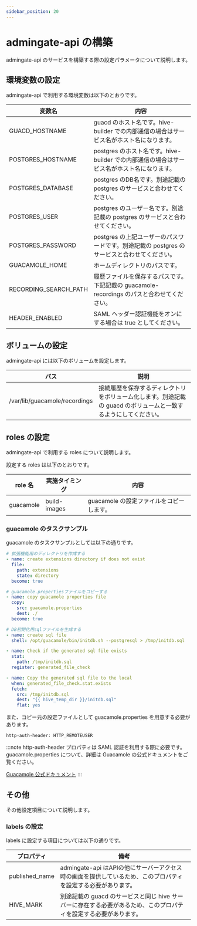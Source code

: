 ```yaml
---
sidebar_position: 20
---
```


# admingate-api の構築

admingate-api のサービスを構築する際の設定パラメータについて説明します。

## 環境変数の設定

admingate-api で利用する環境変数は以下のとおりです。

| 変数名 | 内容 |
| --- | --- |
| GUACD_HOSTNAME | guacd のホスト名です。hive-builder での内部通信の場合はサービス名がホスト名になります。 |
| POSTGRES_HOSTNAME | postgres のホスト名です。hive-builder での内部通信の場合はサービス名がホスト名になります。 |
| POSTGRES_DATABASE | postgres のDB名です。別途記載の postgres のサービスと合わせてください。 |
| POSTGRES_USER | postgres のユーザー名です。別途記載の postgres のサービスと合わせてください。 |
| POSTGRES_PASSWORD | postgres の上記ユーザーのパスワードです。別途記載の postgres のサービスと合わせてください。 |
| GUACAMOLE_HOME | ホームディレクトリのパスです。 |
| RECORDING_SEARCH_PATH | 履歴ファイルを保存するパスです。下記記載の guacamole-recordings のパスと合わせてください。 |
| HEADER_ENABLED | SAML ヘッダー認証機能をオンにする場合は true としてください。 |

## ボリュームの設定

admingate-api には以下のボリュームを設定します。

| パス | 説明 |
| --- | --- |
| /var/lib/guacamole/recordings | 接続履歴を保存するディレクトリをボリューム化します。別途記載の guacd のボリュームと一致するようにしてください。 |

## roles の設定

admingate-api で利用する roles について説明します。

設定する roles は以下のとおりです。

| role 名 | 実施タイミング | 内容 |
| --- | --- | --- |
| guacamole | build-images | guacamole の設定ファイルをコピーします。 |

### guacamole のタスクサンプル

guacamole のタスクサンプルとしては以下の通りです。

```yml
# 拡張機能用のディレクトリを作成する
- name: create extensions directory if does not exist
  file:
    path: extensions
    state: directory
  become: true

# guacamole.propertiesファイルをコピーする
- name: copy guacamole properties file
  copy:
    src: guacamole.properties
    dest: ./
  become: true

# DB初期化用sqlファイルを生成する
- name: create sql file
  shell: /opt/guacamole/bin/initdb.sh --postgresql > /tmp/initdb.sql

- name: Check if the generated sql file exists
  stat:
    path: /tmp/initdb.sql
  register: generated_file_check

- name: Copy the generated sql file to the local
  when: generated_file_check.stat.exists
  fetch:
    src: /tmp/initdb.sql
    dest: "{{ hive_temp_dir }}/initdb.sql"
    flat: yes
```

また、コピー元の設定ファイルとして guacamole.properties を用意する必要があります。

```
http-auth-header: HTTP_REMOTEUSER
```

:::note
http-auth-header プロパティは SAML 認証を利用する際に必要です。
guacamole.properties について、詳細は Guacamole の公式ドキュメントをご覧ください。

[Guacamole 公式ドキュメント](https://guacamole.apache.org/doc/gug/configuring-guacamole.html)
:::

## その他

その他設定項目について説明します。

### labels の設定

labels に設定する項目については以下の通りです。

| プロパティ | 備考 |
| --- | --- |
| published_name | admingate-api はAPIの他にサーバーアクセス時の画面を提供しているため、このプロパティを設定する必要があります。 |
| HIVE_MARK | 別途記載の guacd のサービスと同じ hive サーバーに存在する必要があるため、このプロパティを設定する必要があります。 |
